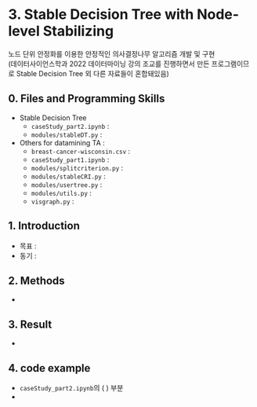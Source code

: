 # 3. Stable Decision Tree with Node-level Stabilizing
노드 단위 안정화를 이용한 안정적인 의사결정나무 알고리즘 개발 및 구현  
(데이터사이언스학과 2022 데이터마이닝 강의 조교를 진행하면서 만든 프로그램이므로 Stable Decision Tree 외 다른 자료들이 혼합돼있음)

## 0. Files and Programming Skills
+ Stable Decision Tree
  - `caseStudy_part2.ipynb` : 
  - `modules/stableDT.py` : 
+ Others for datamining TA : 
  - `breast-cancer-wisconsin.csv` : 
  - `caseStudy_part1.ipynb` :
  - `modules/splitcriterion.py` : 
  - `modules/stableCRI.py` :
  - `modules/usertree.py` : 
  - `modules/utils.py` : 
  - `visgraph.py` : 
  
## 1. Introduction
- 목표 : 
- 동기 : 

## 2. Methods
-

## 3. Result
- 

## 4. code example
- `caseStudy_part2.ipynb`의 ( ) 부분
- 
